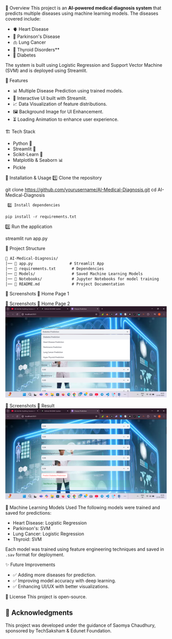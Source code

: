 

 🚀 Overview
This project is an **AI-powered medical diagnosis system** that predicts multiple diseases using machine learning models. The diseases covered include:

- 🫀 Heart Disease
- 🧠 Parkinson's Disease
- 🫁 Lung Cancer
- 🦋 Thyroid Disorders**
- 💉 Diabetes

The system is built using Logistic Regression and Support Vector Machine (SVM) and is deployed using Streamlit.



 📌 Features
- 📊 Multiple Disease Prediction using trained models.
- 🎨 Interactive UI built with Streamlit.
- 📈 Data Visualization of feature distributions.
- 🖼 Background Image for UI Enhancement.
- ⏳ Loading Animation to enhance user experience.



🏗 Tech Stack
- Python 🐍
- Streamlit 🎨
- Scikit-Learn 🤖
- Matplotlib & Seaborn 📊
- Pickle


 🔧 Installation & Usage
 1️⃣ Clone the repository

git clone https://github.com/yourusername/AI-Medical-Diagnosis.git
cd AI-Medical-Diagnosis
```
 2️⃣ Install dependencies

pip install -r requirements.txt
```
 3️⃣ Run the application

streamlit run app.py


📂 Project Structure
```
📁 AI-Medical-Diagnosis/
│── 📜 app.py                # Streamlit App
│── 📜 requirements.txt       # Dependencies
│── 📂 Models/                # Saved Machine Learning Models
│── 📂 Notebooks/             # Jupyter Notebooks for model training
│── 📜 README.md              # Project Documentation
```


 📸 Screenshots
 🔹 Home Page 1




 📸 Screenshots
 🔹 Home Page 2
![App UI](https://github.com/Nellutla123/implementation-of-Ai-powered-medical-diagnosis-system/blob/main/homepage2.png?raw=true)

 📸 Screenshots
 🔹 Result
![App UI](https://github.com/Nellutla123/implementation-of-Ai-powered-medical-diagnosis-system/blob/main/result.png?raw=true)



 🤖 Machine Learning Models Used
The following models were trained and saved for predictions:
- Heart Disease: Logistic Regression
- Parkinson's: SVM
- Lung Cancer: Logistic Regression
- Thyroid: SVM

Each model was trained using feature engineering techniques and saved in `.sav` format for deployment.



 ✨ Future Improvements
- ✅ Adding more diseases for prediction.
- ✅ Improving model accuracy with deep learning.
- ✅ Enhancing UI/UX with better visualizations.


📜 License
This project is open-source.



## 🙌 Acknowledgments
This project was developed under the guidance of Saomya Chaudhury, sponsored by TechSaksham & Edunet Foundation.




